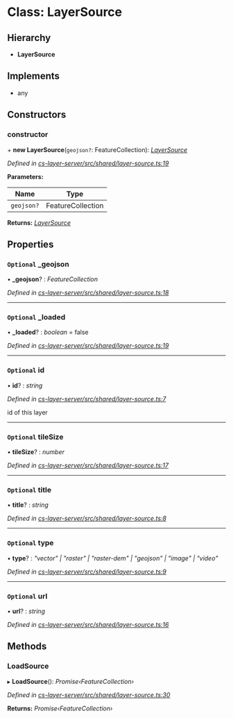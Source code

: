 # Class: LayerSource

## Hierarchy

* **LayerSource**

## Implements

* any

## Constructors

###  constructor

\+ **new LayerSource**(`geojson?`: FeatureCollection): *[LayerSource](_cs_layer_server_src_shared_layer_source_.layersource.md)*

*Defined in [cs-layer-server/src/shared/layer-source.ts:19](https://github.com/RichardHovenkamp/csnext/blob/eefa977/packages/cs-layer-server/src/shared/layer-source.ts#L19)*

**Parameters:**

Name | Type |
------ | ------ |
`geojson?` | FeatureCollection |

**Returns:** *[LayerSource](_cs_layer_server_src_shared_layer_source_.layersource.md)*

## Properties

### `Optional` _geojson

• **_geojson**? : *FeatureCollection*

*Defined in [cs-layer-server/src/shared/layer-source.ts:18](https://github.com/RichardHovenkamp/csnext/blob/eefa977/packages/cs-layer-server/src/shared/layer-source.ts#L18)*

___

### `Optional` _loaded

• **_loaded**? : *boolean* = false

*Defined in [cs-layer-server/src/shared/layer-source.ts:19](https://github.com/RichardHovenkamp/csnext/blob/eefa977/packages/cs-layer-server/src/shared/layer-source.ts#L19)*

___

### `Optional` id

• **id**? : *string*

*Defined in [cs-layer-server/src/shared/layer-source.ts:7](https://github.com/RichardHovenkamp/csnext/blob/eefa977/packages/cs-layer-server/src/shared/layer-source.ts#L7)*

id of this layer

___

### `Optional` tileSize

• **tileSize**? : *number*

*Defined in [cs-layer-server/src/shared/layer-source.ts:17](https://github.com/RichardHovenkamp/csnext/blob/eefa977/packages/cs-layer-server/src/shared/layer-source.ts#L17)*

___

### `Optional` title

• **title**? : *string*

*Defined in [cs-layer-server/src/shared/layer-source.ts:8](https://github.com/RichardHovenkamp/csnext/blob/eefa977/packages/cs-layer-server/src/shared/layer-source.ts#L8)*

___

### `Optional` type

• **type**? : *"vector" | "raster" | "raster-dem" | "geojson" | "image" | "video"*

*Defined in [cs-layer-server/src/shared/layer-source.ts:9](https://github.com/RichardHovenkamp/csnext/blob/eefa977/packages/cs-layer-server/src/shared/layer-source.ts#L9)*

___

### `Optional` url

• **url**? : *string*

*Defined in [cs-layer-server/src/shared/layer-source.ts:16](https://github.com/RichardHovenkamp/csnext/blob/eefa977/packages/cs-layer-server/src/shared/layer-source.ts#L16)*

## Methods

###  LoadSource

▸ **LoadSource**(): *Promise‹FeatureCollection›*

*Defined in [cs-layer-server/src/shared/layer-source.ts:30](https://github.com/RichardHovenkamp/csnext/blob/eefa977/packages/cs-layer-server/src/shared/layer-source.ts#L30)*

**Returns:** *Promise‹FeatureCollection›*
